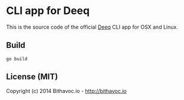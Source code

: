 # CLI app for Deeq

This is the source code of the official [Deeq](http://deeqapp.com) CLI app for OSX and Linux.

## Build

    go build

## License (MIT)

Copyright (c) 2014 Bithavoc.io - http://bithavoc.io


